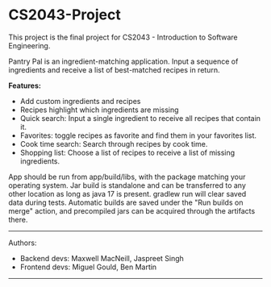 # CS2043-Project
This project is the final project for CS2043 - Introduction to Software Engineering.

Pantry Pal is an ingredient-matching application. Input a sequence of ingredients and receive a list of best-matched recipes in return.

**Features:**
- Add custom ingredients and recipes
- Recipes highlight which ingredients are missing
- Quick search: Input a single ingredient to receive all recipes that contain it.
- Favorites: toggle recipes as favorite and find them in your favorites list.
- Cook time search: Search through recipes by cook time.
- Shopping list: Choose a list of recipes to receive a list of missing ingredients.

App should be run from app/build/libs, with the package matching your operating system. Jar build is standalone and can be transferred to any other location as long as java 17 is present.
gradlew run will clear saved data during tests. 
Automatic builds are saved under the "Run builds on merge" action, and precompiled jars can be acquired through the artifacts there.

---
Authors:
- Backend devs: Maxwell MacNeill, Jaspreet Singh
- Frontend devs: Miguel Gould, Ben Martin
---
